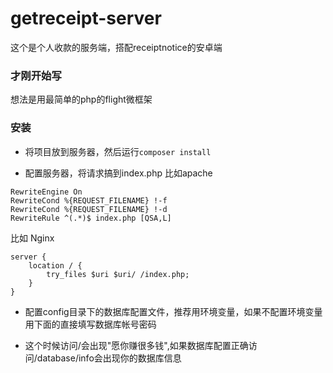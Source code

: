 # getreceipt-server
这个是个人收款的服务端，搭配receiptnotice的安卓端

### 才刚开始写
想法是用最简单的php的flight微框架


### 安装
- 将项目放到服务器，然后运行`composer install` 

- 配置服务器，将请求搞到index.php
比如apache 
```
RewriteEngine On
RewriteCond %{REQUEST_FILENAME} !-f
RewriteCond %{REQUEST_FILENAME} !-d
RewriteRule ^(.*)$ index.php [QSA,L]
```
比如 Nginx
```
server {
    location / {
        try_files $uri $uri/ /index.php;
    }
}
```
- 配置config目录下的数据库配置文件，推荐用环境变量，如果不配置环境变量用下面的直接填写数据库帐号密码

- 这个时候访问/会出现"愿你赚很多钱",如果数据库配置正确访问/database/info会出现你的数据库信息

